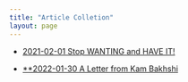 ```yaml
---
title: "Article Colletion"
layout: page
---
```


- [2021-02-01 Stop WANTING and HAVE IT!](/_posts/2021-02-01-stop-wanting-and-have-it.md)

- [**2022-01-30 A Letter from Kam Bakhshi](/_posts/2022-01-30-A-Letter-from-Kam-Bakhshi.md)
